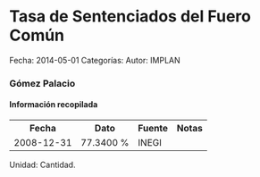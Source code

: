 Tasa de Sentenciados del Fuero Común
=====

Fecha: 2014-05-01
Categorías: 
Autor: IMPLAN

### Gómez Palacio

#### Información recopilada

<table class="table table-hover table-bordered">
  <tr><th>Fecha</th><th>Dato</th><th>Fuente</th><th>Notas</th></tr>
  <tr><td>2008-12-31</td><td>77.3400 %</td><td>INEGI</td><td></td></tr>
</table>

Unidad: Cantidad.
